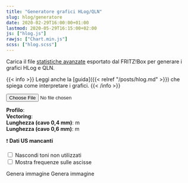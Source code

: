 ```yaml
---
title: "Generatore grafici HLog/QLN"
slug: hlog/generatore
date: 2020-02-29T16:00:00+01:00
lastmod: 2020-05-29T16:15:00+02:00
js: ["hlog.js"]
rawjs: ["Chart.min.js"]
scss: ["hlog.scss"]
---
```


Carica il file [statistiche avanzate](https://forum.fibra.click/d/3948-statistiche-avanzate-fritz) esportato dal FRITZ!Box per generare i grafici HLog e QLN.

{{< info >}}
Leggi anche la [guida]({{< relref "/posts/hlog.md" >}}) che spiega come interpretare i grafici.
{{< /info >}}

<p>
    <input type="file" name="file" id="file">
</p>

<div id="charts">
    <p>
        <strong>Profilo</strong>: <span id="profile"></span><br>
        <strong>Vectoring</strong>: <span id="vectoring"></span><br>
        <strong>Lunghezza (cavo 0,4 mm)</strong>: <span id="length1"></span> m<br>
        <strong>Lunghezza (cavo 0,6 mm)</strong>: <span id="length2"></span> m
    </p>
    <p id="noUsData">
        ❗ <strong>Dati US mancanti</strong>
    </p>
    <p>
        <input type="checkbox" id="hideUnusedTones" onchange="window.app.toggleHideUnusedTones()">
        <label for="hideUnusedTones">Nascondi toni non utilizzati</label>
        <br>
        <input type="checkbox" id="useFrequencies" onchange="window.app.toggleUseFrequencies()">
        <label for="useFrequencies">Mostra frequenze sulle ascisse</label>
    </p>
    <canvas id="chartHLOG"></canvas>
    <a onclick="window.app.exportChart('hlog')">Genera immagine</a>
    <canvas id="chartQLN"></canvas>
    <a onclick="window.app.exportChart('qln')">Genera immagine</a>
</div>
